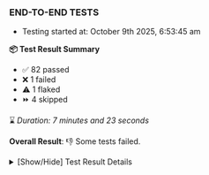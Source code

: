 ### END-TO-END TESTS

- Testing started at: October 9th 2025, 6:53:45 am

**📦 Test Result Summary**

- ✅ 82 passed
- ❌ 1 failed
- ⚠️ 1 flaked
- ⏩ 4 skipped

⌛ _Duration: 7 minutes and 23 seconds_

**Overall Result**: 👎 Some tests failed.



<details>
    <summary>[Show/Hide] Test Result Details</summary>
    <div markdown="1">

| Test | Browser | Test Case | Tags | Result |
| :---: | :---: | :--- | :---: | :---: |
| 1 | chromium-meshery-provider | Add a cluster connection by uploading kubeconfig file |  | ❌ |
| 2 | chromium-meshery-provider | Transition to disconnected state and then back to connected state |  | ➖ |
| 3 | chromium-meshery-provider | Transition to ignored state and then back to connected state |  | ➖ |
| 4 | chromium-meshery-provider | Transition to not found state and then back to connected state |  | ➖ |
| 5 | chromium-meshery-provider | Delete Kubernetes cluster connections |  | ➖ |
| 6 | chromium-meshery-provider | deploys a published design to a connected cluster |  | ⚠️ |

</div>
</details>


<!-- To see the full report, please visit our CI/CD pipeline with reporter. -->